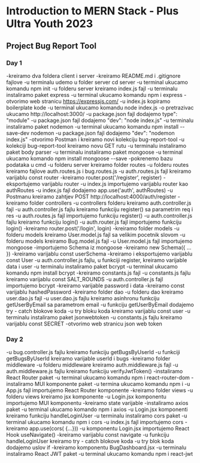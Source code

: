 # Introduction to MERN Stack - Plus Ultra Youth 2023
## Project Bug Report Tool 

### Day 1
-kreiramo dva foldera client i server
-kreiramo README.md i .gitignore fajlove
-u terminalu udemo u folder server cd server
-u terminal ukucamo komandu npm init
-u folderu server kreiramo index.js fajl
-u terminalu instaliramo paket express
-u terminal ukucamo komandu npm i express
-otvorimo web stranicu https://expressjs.com/
-u index.js kopiramo boilerplate kode
-u terminal ukucamo komandu node index.js
-o pretrazivac ukucamo http://localhost:3000/
-u package.json fajl dodajemo type": "module"
-u package.json fajl dodajemo "dev": "node index.js"
-u terminalu instaliramo paket nodemon
-u terminal ukucamo komandu npm install --save-dev nodemon
-u package.json fajl dodajemo "dev": "nodemon index.js"
-otvorimo Postman i kreiramo novi kolekciju bug-report-tool
-u kolekciji bug-report-tool kreiramo novu GET rutu
-u terminalu instaliramo paket body parser
-u terminalu instaliramo paket mongoose
-u terminal ukucamo komando npm install mongoose --save
-pokrenemo bazu podataka u cmd
-u folderu server kreiramo folder routes
-u folderu routes kreiramo fajlove auth.routes.js i bug.routes.js
-u auth.routes.js fajl kreiramo varijablu const router
-kreiramo router.post('/register', register)
-eksportujemo varijablu router
-u index.js importujemo varijablu router kao authRoutes
-u index.js fajl dodajemo app.use('auth', authRoutes)
-u Postmanu kreiramo zahtjev POST http://localhost:4000/auth/register
-kreiramo folder controllers
-u controllers folderu kreiramo auth.controller.js fajl
-u auth.controller.js fajlu kreiramo funkciju register() sa parametrim req i res
-u auth.routes.js fajl importujemo funkciju register()
-u auth.controller.js fajlu kreiramo funkciju login()
-u auth.router.js fajl importujemo funkciju login()
-kreiramo router.post('/login', login)
-kreiramo folder models
-u folderu models kreiramo User.model.js fajl sa velikim pocetnik slovom
-u folderu models kreiramo Bug.model.js fajl
-u User.model.js fajl importujemo mongoose
-importujemo Schema iz mongoose
-kreiramo new Schema({ ... })
-kreiramo varijablu const userSchema
-kreiramo i eksportujemo varijablu const User
-u auth.controller.js fajlu, u funkciji register, kreiramo varijable data i user
-u terminalu instaliramo paket bcrypt
-u terminal ukucamo komandu npm install bcrypt
-kreiramo constants.js fajl
-u constants.js fajlu kreiramo varijablu const SALT_ROUNDS
-u auth.controller.js fajl importujemo bcrypt
-kreiramo varijable password i data
-kreiramo const varijablu hashedPassword
-kreiramo folder dao
-u folderu dao kreiramo user.dao.js fajl
-u user.dao.js fajlu kreiramo asinhronu funkciju getUserByEmail sa parametrom email
-u funkciju getUserByEmail dodajemo try - catch blokove koda
-u try bloku koda kreiramo varijablu const user
-u terminalu instaliramo paket jsonwebtoken
-u constants.js fajlu kreiramo varijablu const SECRET
-otvorimo web stranicu json web token


### Day 2
-u bug.controller.js fajlu kreiramo funkciju getBugsByUserId
-u funkciji getBugsByUserId kreiramo varijable userId i bugs
-kreiramo folder middleware
-u folderu middleware kreiramo auth.middleware.js fajl
-u auth.middleware.js fajlu kreiramo funkciju verifyJwtToken()
-instaliramo React Router paket
-u terminal ukucamo komandu npm i react-router-dom
-instaliramo MUI komponente paket
-u termina ukucamo komandu npm i 
-u App.js fajl importujemo React Router komponente
-kreiramo folder views
-u folderu views kreiramo jsx komponente
-u Login.jsx komponentu importujemo MUI komponentu
-kreiramo state varijable
-instaliramo axios paket
-u terminal ukucamo komando npm i axios
-u Login.jsx komponenti kreiramo funkciju handleLoginUser
-u terminalu instaliramo cors paket
-u terminal ukucamo komandu npm i cors
-u index.js fajl importujemo cors
-kreiramo app.use(cors( {...}))
-u komponentu Login.jsx importujemo React Hook useNavigate()
-kreiramo varijablu const navigate
-u funkciju handleLoginUser kreiramo try - catch blokove koda
-u try blok koda dodajemo uslov if 
-kreiramo komponentu BugDashboard.jsx
-u terminalu instaliramo React JWT paket
-u terminal ukucamo komandu npm i react-jwt

